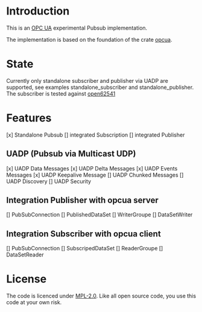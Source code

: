 # Introduction

This is an [OPC UA](https://opcfoundation.org/about/opc-technologies/opc-ua/) experimental Pubsub implementation.

The implementation is based on the foundation of the crate [opcua](https://github.com/locka99/opcua).

# State

Currently only standalone subscriber and publisher via UADP are supported, see examples standalone_subscriber and standalone_publisher. The subscriber is tested against [open62541](https://open62541.org/) 

# Features

[x] Standalone Pubsub
[] integrated Subscription
[] integrated Publisher

## UADP (Pubsub via Multicast UDP)

[x] UADP Data Messages
[x] UADP Delta Messages
[x] UADP Events Messages
[x] UADP Keepalive Message
[] UADP Chunked Messages
[] UADP Discovery
[] UADP Security

## Integration Publisher with opcua server

[] PubSubConnection
[] PublishedDataSet
[] WriterGroupe
[] DataSetWriter

## Integration Subscriber with opcua client

[] PubSubConnection
[] SubscripedDataSet
[] ReaderGroupe
[] DataSetReader

# License

The code is licenced under [MPL-2.0](https://opensource.org/licenses/MPL-2.0). Like all open source code, you use this code at your own risk.

